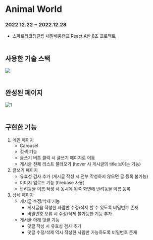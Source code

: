 # Animal World

### 2022.12.22 ~ 2022.12.28

- 스파르타코딩클럽 내일배움캠프 React A반 8조 프로젝트
  <br>
  <br>

## 사용한 기술 스택

<img src="https://img.shields.io/badge/react-61DAFB?style=for-the-badge&logo=react&logoColor=black">
<br>
<br>

## 완성된 페이지

![1](https://user-images.githubusercontent.com/95006849/209776183-69a5ce1a-6ecc-44a4-8ca3-741d20b24e7f.png)
<br>
<br>

## 구현한 기능

1. 메인 페이지
   - Carousel
   - 검색 기능
   - 글쓰기 버튼 클릭 시 글쓰기 페이지로 이동
   - 게시글 전체 리스트 불러오기 (hover 시 게시글의 title 보이는 기능)
2. 글쓰기 페이지
   - 유효성 검사 추가 (게시글 작성 시 전부 작성하지 않으면 글 등록 불가능)
   - 이미지 업로드 기능 (firebase 사용)
   - 반려동물 이름 작성 시 동시에 왼쪽 화면에 반려동물 이름 등록
3. 상세 페이지
   - 게시글 수정/삭제 기능
     - 게시글을 작성한 사람만 수정/삭제 할 수 있도록 비밀번호 존재
     - 비밀번호 오류 시 수정/삭제 불가능한 기능 추가
   - 게시글 아래 댓글 기능
     - 댓글 작성 시 유효성 검사 추가
     - 댓글 수정/삭제 역시 작성한 사람만 가능하도록 비밀번호 존재
